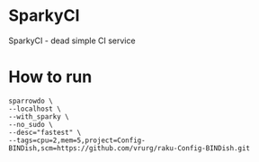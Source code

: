 # SparkyCI

SparkyCI - dead simple CI service

# How to run

    sparrowdo \
    --localhost \
    --with_sparky \
    --no_sudo \
    --desc="fastest" \
    --tags=cpu=2,mem=5,project=Config-BINDish,scm=https://github.com/vrurg/raku-Config-BINDish.git

